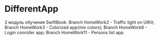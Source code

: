 # DifferentApp
2 модуль обучения SwiftBook: 
Branch HomeWork2 - Traffic light on UIKit;
Branch HomeWork3 - Colorized app(mix colors);
Branch HomeWork6 - Login conroller app;
Branch HomeWork11 - Persons list app.
